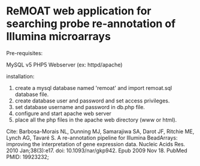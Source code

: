 # ReMOAT web application for searching probe re-annotation of Illumina microarrays

Pre-requisites:

MySQL v5
PHP5
Webserver (ex: httpd/apache)

installation:

1. create a mysql database named 'remoat' and import remoat.sql database file.
2. create database user and password and set access privileges.
3. set database username and password in db.php file.
4. configure and start apache web server
5. place all the php files in the apache web directory (www or html).

Cite:
Barbosa-Morais NL, Dunning MJ, Samarajiwa SA, Darot JF, Ritchie ME, Lynch AG, 
Tavaré S. A re-annotation pipeline for Illumina BeadArrays: improving the
interpretation of gene expression data. Nucleic Acids Res. 2010 Jan;38(3):e17.
doi: 10.1093/nar/gkp942. Epub 2009 Nov 18. PubMed PMID: 19923232;







